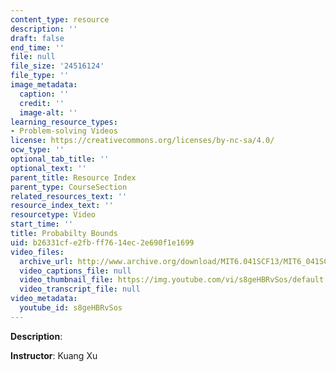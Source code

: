 ```yaml
---
content_type: resource
description: ''
draft: false
end_time: ''
file: null
file_size: '24516124'
file_type: ''
image_metadata:
  caption: ''
  credit: ''
  image-alt: ''
learning_resource_types:
- Problem-solving Videos
license: https://creativecommons.org/licenses/by-nc-sa/4.0/
ocw_type: ''
optional_tab_title: ''
optional_text: ''
parent_title: Resource Index
parent_type: CourseSection
related_resources_text: ''
resource_index_text: ''
resourcetype: Video
start_time: ''
title: Probabilty Bounds
uid: b26331cf-e2fb-ff76-14ec-2e690f1e1699
video_files:
  archive_url: http://www.archive.org/download/MIT6.041SCF13/MIT6_041SCF13_Edit_2_No34_Rec21_P1_ProbBounds_300k.mp4
  video_captions_file: null
  video_thumbnail_file: https://img.youtube.com/vi/s8geHBRvSos/default.jpg
  video_transcript_file: null
video_metadata:
  youtube_id: s8geHBRvSos
---
```

**Description**:

**Instructor**: Kuang Xu